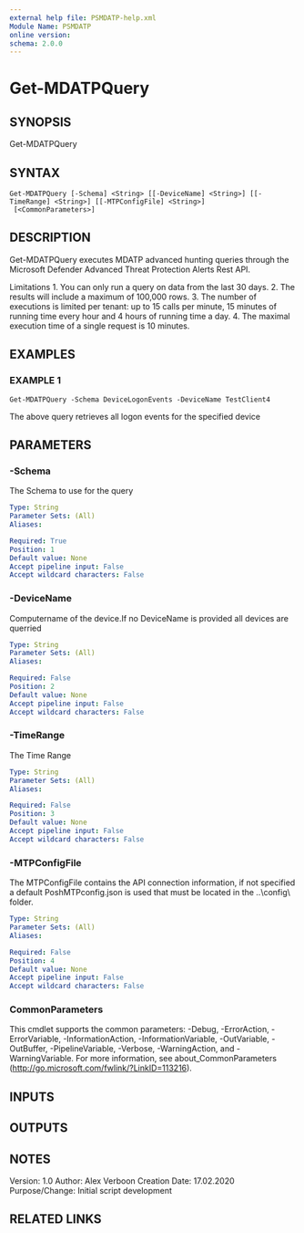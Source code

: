 ```yaml
---
external help file: PSMDATP-help.xml
Module Name: PSMDATP
online version:
schema: 2.0.0
---
```


# Get-MDATPQuery

## SYNOPSIS
Get-MDATPQuery

## SYNTAX

```
Get-MDATPQuery [-Schema] <String> [[-DeviceName] <String>] [[-TimeRange] <String>] [[-MTPConfigFile] <String>]
 [<CommonParameters>]
```

## DESCRIPTION
Get-MDATPQuery executes MDATP advanced hunting queries through the
Microsoft Defender Advanced Threat Protection Alerts Rest API.

Limitations
1.
You can only run a query on data from the last 30 days.
2.
The results will include a maximum of 100,000 rows.
3.
The number of executions is limited per tenant: up to 15 calls per minute, 15 minutes of running time every hour and 4 hours of running time a day.
4.
The maximal execution time of a single request is 10 minutes.

## EXAMPLES

### EXAMPLE 1
```
Get-MDATPQuery -Schema DeviceLogonEvents -DeviceName TestClient4
```

The above query retrieves all logon events for the specified device

## PARAMETERS

### -Schema
The Schema to use for the query

```yaml
Type: String
Parameter Sets: (All)
Aliases:

Required: True
Position: 1
Default value: None
Accept pipeline input: False
Accept wildcard characters: False
```

### -DeviceName
Computername of the device.If no DeviceName is provided all devices are querried

```yaml
Type: String
Parameter Sets: (All)
Aliases:

Required: False
Position: 2
Default value: None
Accept pipeline input: False
Accept wildcard characters: False
```

### -TimeRange
The Time Range

```yaml
Type: String
Parameter Sets: (All)
Aliases:

Required: False
Position: 3
Default value: None
Accept pipeline input: False
Accept wildcard characters: False
```

### -MTPConfigFile
The MTPConfigFile contains the API connection information, if not specified a default PoshMTPconfig.json is used
that must be located in the ..\config\ folder.

```yaml
Type: String
Parameter Sets: (All)
Aliases:

Required: False
Position: 4
Default value: None
Accept pipeline input: False
Accept wildcard characters: False
```

### CommonParameters
This cmdlet supports the common parameters: -Debug, -ErrorAction, -ErrorVariable, -InformationAction, -InformationVariable, -OutVariable, -OutBuffer, -PipelineVariable, -Verbose, -WarningAction, and -WarningVariable.
For more information, see about_CommonParameters (http://go.microsoft.com/fwlink/?LinkID=113216).

## INPUTS

## OUTPUTS

## NOTES
Version:        1.0
Author:         Alex Verboon
Creation Date:  17.02.2020
Purpose/Change: Initial script development

## RELATED LINKS
